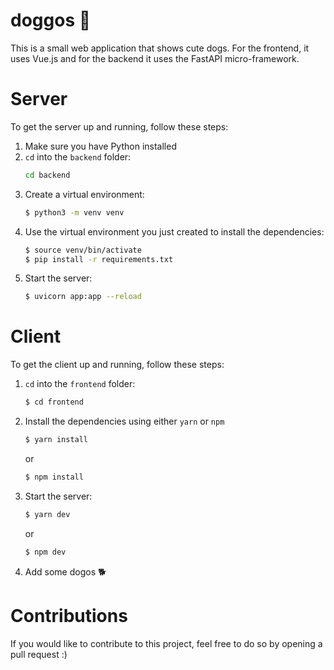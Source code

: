 # doggos 🐶
This is a small web application that shows cute dogs. For the frontend, it uses Vue.js and for the backend it uses the FastAPI micro-framework.

# Server
To get the server up and running, follow these steps:
1. Make sure you have Python installed
2. ``cd`` into the ``backend`` folder:
   ```bash
   cd backend
   ```
3. Create a virtual environment:
   ```bash
   $ python3 -m venv venv
   ```
4. Use the virtual environment you just created to install the dependencies:
   ```bash
   $ source venv/bin/activate
   $ pip install -r requirements.txt
   ```
5. Start the server:
   ```bash
   $ uvicorn app:app --reload
   ```


# Client
To get the client up and running, follow these steps:
1. ``cd`` into the ``frontend`` folder:
   ```bash
   $ cd frontend
   ```
2. Install the dependencies using either ``yarn`` or ``npm``
   ```bash
   $ yarn install
   ```
   or
   ```bash
   $ npm install
   ```
3. Start the server:
   ```bash
   $ yarn dev
   ```
   or
      ```bash
   $ npm dev
   ```
4. Add some dogos 🐕

# Contributions
If you would like to contribute to this project, feel free to do so by opening a pull request :)